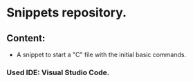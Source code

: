 # Snippets repository.

## Content:

- A snippet to start a "C" file with the initial basic commands.

### Used IDE: Visual Studio Code.
